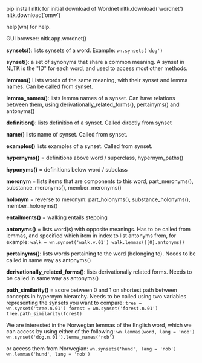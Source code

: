 pip install nltk
for initial download of Wordnet
nltk.download('wordnet')
nltk.download('omw')

help(wn) for help.

GUI browser:
nltk.app.wordnet()

**synsets()**: lists synsets of a word. Example: 
`wn.synsets('dog')` 


**synset()**: a set of synonyms that share a common meaning. A synset in NLTK is the "ID" for each word, and used to
access most other methods. 


**lemmas()** Lists words of the same meaning, with their synset and lemma names. Can be called from synset. 


**lemma_names()**: lists lemma names of a synset. 
Can have relations between them, using derivationally_related_forms(), pertainyms() and antonyms()


**definition()**: lists definition of a synset. Called directly from synset


**name()** lists name of synset. Called from synset.


**examples()** lists examples of a synset. Called from synset.


**hypernyms()** = definitions above word / superclass, hypernym_paths()


**hyponyms()** = definitions below word / subclass


**meronym** = lists items that are components to this word, part_meronyms(), substance_meronyms(), member_meronyms()


**holonym** = reverse to meronym: part_holonyms(), substance_holonyms(), member_holonyms()


**entailments()** = walking entails stepping


**antonyms()** = lists word(s) with opposite meanings. Has to be called from lemmas, and specified which item in index
to list antonyms from, for example:
`walk = wn.synset('walk.v.01')
walk.lemmas()[0].antonyms()`


**pertainyms()**: lists words pertaining to the word (belonging to). Needs to be called in same way as antonyms()


**derivationally_related_forms()**: lists derivationally related forms. Needs to be called in same way as antonyms()


**path_similarity()** = score between 0 and 1 on shortest path between concepts in hypernym hierarchy. Needs to be called
using two variables representing the synsets you want to compare:
``tree = wn.synset('tree.n.01')
forest = wn.synset('forest.n.01')
tree.path_similarity(forest)``


We are interested in the Norwegian lemmas of the English word, which we can access by using either of the following:
`wn.lemmas(word, lang = 'nob')
wn.synset('dog.n.01').lemma_names('nob')`

or access them from Norwegian:
`wn.synsets('hund', lang = 'nob')
wn.lemmas('hund', lang = 'nob')`


